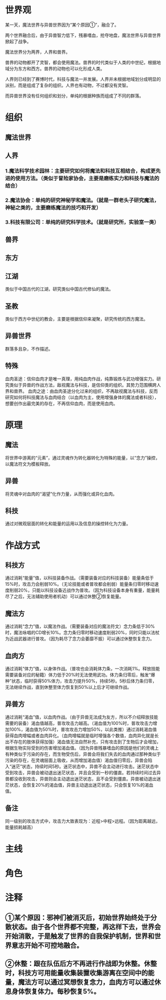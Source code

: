 # 世界观

某一天，魔法世界与异兽世界因为“某个原因①”，融合了。

两个世界融合后，由于异兽智力低下，残暴嗜血，抢夺地盘，魔法世界与异兽世界掀起了战争。

魔法世界分为两界，人界和兽界。

兽界的动物都开了灵智，都会使用魔法。兽界的时代类似于人类的中世纪，根据地域分为东方和西方。兽界的动物也可以化形成人类。

人界则已经到了赛博时代，科技与魔法一并发展。人界并未根据地域划分成明显的派别，而是组成了复杂的组织。人界也有动物，不过都没有灵智。

而异兽世界没有任何组织和划分，单纯的根据种族而组成了不同的群落。


# 组织

## 魔法世界
## 人界
### 1.魔法科学技术园林：主要研究如何将魔法和科技互相结合，构成更先进的使用方法。（类似于冒险家协会，主要是磨练实力和科技与魔法的结合）
### 2.魔法协会：单纯的研究神秘学和魔法。（就是一群老头子研究魔法，神秘之类的，主要磨练魔法的技巧和开发）
### 3.科技有限公司：单纯的研究科学技术。（就是研究所，实验室一类）

## 兽界
## 东方
## 江湖
类似于中国古代的江湖，研究类似中国古代修仙的魔法。
## 圣教
类似于西方中世纪的教会，主要是根据信仰来凝聚，研究传统的西方魔法。

## 异兽世界
群落多且杂，不作描述。

## 特殊
血肉圣途：信仰血肉才是唯一真理，用纯血肉作战，纯靠锻炼与武功增强实力。研究类似于异兽的作战方法，敌视魔法与科技，是信仰类的组织。其势力范围横跨人界和兽界。
血肉之途：由血肉圣途分化过来的组织，不再敌视魔法与科技，反而研究如何将科技魔法与血肉结合（以血肉为主，使用增强身体的魔法或者科技），想要创作出最完美的存在，不再信仰血肉，而是使用血肉。


# 原理

## 魔法
将世界中游离的“元素”，通过灵魂作为转化器转化为特殊的能量，以“念力”操控，以魔法符文为模板释放。

## 异兽
将灵魂中对血肉的“渴望”化作力量，从而强化或异化血肉。

## 科技
通过对微观层面的转化和能量的运用以及信息的操控转化为力量。


# 作战方式

## 科技方
通过消耗“能量”值，以科技装备作战。（需要装备对应的科技装备）能量条低于15%时，攻击力会削弱10%。（无论技能或者普攻都会削弱）能量条归零时移动速度削弱20%，只能以科技设备近战作为普攻。（因为科技设备本身有重量，能量耗尽了之后，无法辅助使用者机动）可以通过休整②恢复能量。

## 魔法方
通过消耗“念力”值，以魔法作战。（需要装备对应的魔法符文）念力条低于30%时，魔法咏唱的CD增长10%。念力条归零时移动速度削弱20%，同时只能以法杖为近战武器进行普攻。（因为耗尽了念力会萎靡不振）可以通过休整恢复念力。

## 血肉方
通过消耗“体力”值，以身体作战。（普攻也会消耗体力条，一次消耗1%。释放技能需要装备对应的秘籍）体力低于20%时无法使用武功。体力条归零后，触发“爆种”状态，临时获得50%体力，攻击力提升50%，持续5秒。5秒后体力条归零，无法继续作战，直到休整至体力恢复到50%以上后才可继续作战。

## 异兽方
通过消耗“渴血”值，以血肉作战。（由于异兽无法成为友方，所以不介绍释放技能需要的装备）渴血值越高，普攻攻击力越高。（渴血值为100%时，普攻攻击力增加100%，渴血值为50%时，普攻攻击力增加50%，以此类推）通过消耗渴血值获得血肉增幅或者血肉异化。（血肉增幅就是临时增强各个数值，血肉异化就是长出不存在的肢体获得加强）渴血值无法自然补充，只有攻击到了生物后才会增加，根据生物实际受到的伤害增加渴血值。（因为异兽残暴嗜血的原因是他们的灵魂上有种类似于污染的存在，而生物受伤后，异兽会将我们失去的血肉通过那种类似于污染的存在，在灵魂层面上吸收，从而增加渴血值）渴血值归零后，异兽会陷入“迷茫”状态，持续时间5秒。迷茫状态中，异兽不会主动进行攻击。迷茫状态中受到攻击，异兽会被动退出迷茫状态，并且会受到一秒的僵直。若持续时间过去异兽都没收到攻击，异兽则会主动退出迷茫状态，且不会受到僵直。异兽被动退出迷茫状态，会恢复20%的渴血值，异兽主动退出迷茫状态，只会恢复10%的渴血值。

## 备注
同一级别的攻击方式中，攻击力大致表现为：近程>中程>远程。（因为距离越远，能量损耗越高）


# 主线


# 角色


# 注释

## ①某个原因：邪神们被消灭后，初始世界始终处于分散状态。由于各个世界都不完整，再这样下去，世界会开始消散，于是触发了世界的自我保护机制，世界和世界意志开始不可控地融合。

## ②休整：跟在队伍后方不再进行作战即为休整。休整时，科技方可用能量收集装置收集游离在空间中的能量，魔法方可以通过冥想恢复念力，血肉方可以通过休息身体恢复体力。每秒恢复5%。
